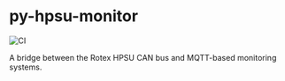 # py-hpsu-monitor

![CI](https://github.com/weltenwort/py-hpsu-monitor/workflows/CI/badge.svg?branch=master)

A bridge between the Rotex HPSU CAN bus and MQTT-based monitoring systems.
